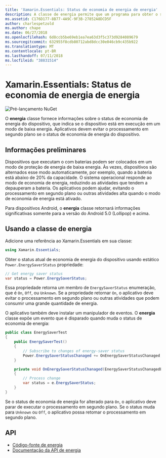 ```yaml
---
title: 'Xamarin.Essentials: Status de economia de energia de energia'
description: A classe de energia permite que um programa para obter o status de economia de energia para determinar se o dispositivo está operando no modo de baixa energia.
ms.assetid: C176D177-8B77-4A9C-9F3B-27852A8DCD5F
author: charlespetzold
ms.author: chape
ms.date: 06/27/2018
ms.openlocfilehash: 6d8ccb5be69eb1ea7ea63d3f5c373d9284089679
ms.sourcegitcommit: 632955f8cdb80712abd8dcc30e046cb9c435b922
ms.translationtype: MT
ms.contentlocale: pt-BR
ms.lasthandoff: 07/11/2018
ms.locfileid: "38831514"
---
```

# <a name="xamarinessentials-power-energy-saver-status"></a>Xamarin.Essentials: Status de economia de energia de energia

![Pré-lançamento NuGet](~/media/shared/pre-release.png)

O **energia** classe fornece informações sobre o status de economia de energia do dispositivo, que indica se o dispositivo está em execução em um modo de baixa energia. Aplicativos devem evitar o processamento em segundo plano se o status de economia de energia do dispositivo.

## <a name="background"></a>Informações preliminares

Dispositivos que executam o com baterias podem ser colocados em um modo de proteção de energia de baixa energia. Às vezes, dispositivos são alternados esse modo automaticamente, por exemplo, quando a bateria está abaixo de 20% da capacidade. O sistema operacional responde ao modo de economia de energia, reduzindo as atividades que tendem a depauperam a bateria. Os aplicativos podem ajudar, evitando o processamento em segundo plano ou outras atividades alta quando o modo de economia de energia está ativado.

Para dispositivos Android, o **energia** classe retornará informações significativas somente para a versão do Android 5.0 (Lollipop) e acima.

## <a name="using-the-power-class"></a>Usando a classe de energia

Adicione uma referência ao Xamarin.Essentials em sua classe:

```csharp
using Xamarin.Essentials;
```

Obter o status atual de economia de energia do dispositivo usando estático `Power.EnergySaverStatus` propriedade:

```csharp
// Get energy saver status
var status = Power.EnergySaverStatus;
```

Essa propriedade retorna um membro de `EnergySaverStatus` enumeração, que é `On`, `Off`, ou `Unknown`. Se a propriedade retornar `On`, o aplicativo deve evitar o processamento em segundo plano ou outras atividades que podem consumir uma grande quantidade de energia.

O aplicativo também deve instalar um manipulador de eventos. O **energia** classe expõe um evento que é disparado quando muda o status de economia de energia:

```csharp
public class EnergySaverTest
{
    public EnergySaverTest()
    {
        // Subscribe to changes of energy-saver status
        Power.EnergySaverStatusChanaged += OnEnergySaverStatusChanaged;
    }

    private void OnEnergySaverStatusChanaged(EnergySaverStatusChanagedEventArgs e)
    {
        // Process change
        var status = e.EnergySaverStatus;
    }
}
```

Se o status de economia de energia for alterado para `On`, o aplicativo deve parar de executar o processamento em segundo plano. Se o status muda para `Unknown` ou `Off`, o aplicativo possa retomar o processamento em segundo plano.

## <a name="api"></a>API

- [Código-fonte de energia](https://github.com/xamarin/Essentials/tree/master/Xamarin.Essentials/Power)
- [Documentação da API de energia](xref:Xamarin.Essentials.Power)
